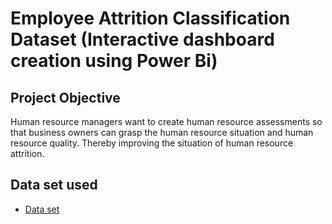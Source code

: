# Employee Attrition Classification Dataset (Interactive dashboard creation using Power Bi)
## Project Objective
Human resource managers want to create human resource assessments so that business owners can grasp the human resource situation and human resource quality. Thereby improving the situation of human resource attrition.

## Data set used
- <a href="https://github.com/hug902/Data-Analysis-Dashboard/blob/main/layoff.csv"> Data set</a>

